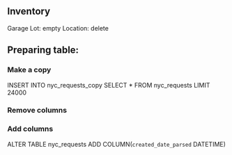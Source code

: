 

## Inventory

Garage Lot: empty
Location: delete

## Preparing table:

### Make a copy
INSERT INTO nyc_requests_copy
SELECT * FROM nyc_requests
LIMIT 24000


### Remove columns

### Add columns
  ALTER TABLE nyc_requests
    ADD COLUMN(`created_date_parsed` DATETIME)



